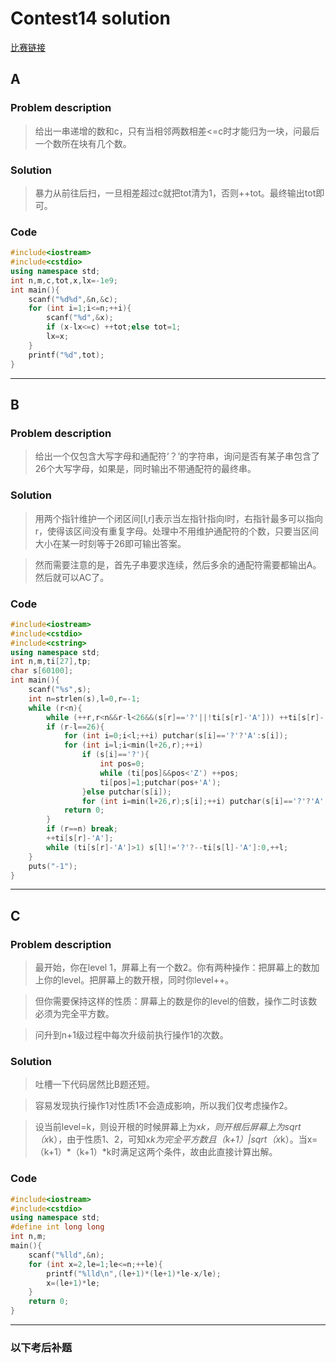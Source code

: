 # Contest14 solution


[比赛链接](https://cn.vjudge.net/contest/168561)

## A
### Problem description
> 给出一串递增的数和c，只有当相邻两数相差<=c时才能归为一块，问最后一个数所在块有几个数。

### Solution
> 暴力从前往后扫，一旦相差超过c就把tot清为1，否则++tot。最终输出tot即可。

### Code

```cpp
#include<iostream>
#include<cstdio>
using namespace std;
int n,m,c,tot,x,lx=-1e9;
int main(){
    scanf("%d%d",&n,&c);
    for (int i=1;i<=n;++i){
		scanf("%d",&x);
		if (x-lx<=c) ++tot;else tot=1;
		lx=x;
	}
	printf("%d",tot);
}
```

***** 

## B
### Problem description
> 给出一个仅包含大写字母和通配符‘？’的字符串，询问是否有某子串包含了26个大写字母，如果是，同时输出不带通配符的最终串。

### Solution
> 用两个指针维护一个闭区间[l,r]表示当左指针指向l时，右指针最多可以指向r，使得该区间没有重复字母。处理中不用维护通配符的个数，只要当区间大小在某一时刻等于26即可输出答案。

> 然而需要注意的是，首先子串要求连续，然后多余的通配符需要都输出A。然后就可以AC了。

### Code
```cpp
#include<iostream>
#include<cstdio>
#include<cstring>
using namespace std;
int n,m,ti[27],tp;
char s[60100];
int main(){
    scanf("%s",s);
	int n=strlen(s),l=0,r=-1;
	while (r<n){
		while (++r,r<n&&r-l<26&&(s[r]=='?'||!ti[s[r]-'A'])) ++ti[s[r]-'A'];
		if (r-l==26){
			for (int i=0;i<l;++i) putchar(s[i]=='?'?'A':s[i]);
			for (int i=l;i<min(l+26,r);++i)
				if (s[i]=='?'){
					int pos=0;
					while (ti[pos]&&pos<'Z') ++pos;
					ti[pos]=1;putchar(pos+'A');
				}else putchar(s[i]);
				for (int i=min(l+26,r);s[i];++i) putchar(s[i]=='?'?'A':s[i]);
			return 0;
		}
		if (r==n) break;
		++ti[s[r]-'A'];
		while (ti[s[r]-'A']>1) s[l]!='?'?--ti[s[l]-'A']:0,++l;
	}
	puts("-1");
}

```
*****
## C
### Problem description
> 最开始，你在level 1，屏幕上有一个数2。你有两种操作：把屏幕上的数加上你的level。把屏幕上的数开根，同时你level++。

> 但你需要保持这样的性质：屏幕上的数是你的level的倍数，操作二时该数必须为完全平方数。

> 问升到n+1级过程中每次升级前执行操作1的次数。

### Solution
> 吐槽一下代码居然比B题还短。

> 容易发现执行操作1对性质1不会造成影响，所以我们仅考虑操作2。

> 设当前level=k，则设开根的时候屏幕上为x*k，则开根后屏幕上为sqrt（x*k），由于性质1、2，可知x*k为完全平方数且（k+1）|sqrt（x*k）。当x=（k+1）*（k+1）*k时满足这两个条件，故由此直接计算出解。

### Code
```cpp
#include<iostream>
#include<cstdio>
using namespace std;
#define int long long
int n,m;
main(){
    scanf("%lld",&n);
	for (int x=2,le=1;le<=n;++le){
		printf("%lld\n",(le+1)*(le+1)*le-x/le);
		x=(le+1)*le;
	}
	return 0;
}
```
*****
### 以下考后补题
